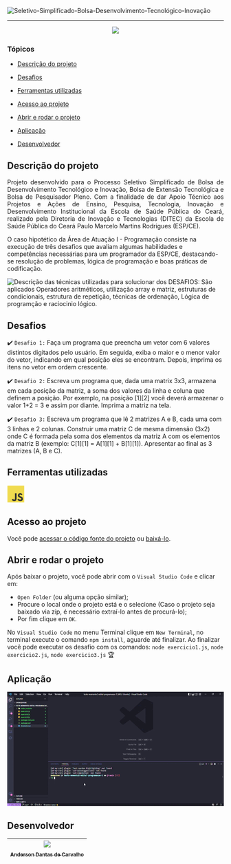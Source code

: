 ![Seletivo-Simplificado-Bolsa-Desenvolvimento-Tecnológico-Inovação](https://www.esp.ce.gov.br/wp-content/uploads/sites/78/2021/09/ESP-CE-ORGAO-SEC-INVERTIDA-WEB.svg)

<hr>

<p align="center">
   <img src="https://img.shields.io/static/v1?label=STATUS&message=CONCLUÍDO&color=RED&style=for-the-badge"/>
</p>

### Tópicos 

- [Descrição do projeto](#descrição-do-projeto)

- [Desafios](#desafios)

- [Ferramentas utilizadas](#ferramentas-utilizadas)

- [Acesso ao projeto](#acesso-ao-projeto)

- [Abrir e rodar o projeto](#abrir-e-rodar-o-projeto)

- [Aplicação](#aplicação)

- [Desenvolvedor](#desenvolvedor)

## Descrição do projeto 

<p align="justify">
 Projeto desenvolvido para o Processo Seletivo Simplificado de Bolsa de Desenvolvimento Tecnológico e Inovação, Bolsa de Extensão Tecnológica e Bolsa de Pesquisador Pleno.  Com a finalidade de dar Apoio Técnico aos Projetos e Ações de Ensino, Pesquisa, Tecnologia, Inovação e Desenvolvimento Institucional da Escola de Saúde Pública do Ceará, realizado pela Diretoria de Inovação e Tecnologias (DITEC) da Escola de Saúde Pública do Ceará Paulo Marcelo Martins Rodrigues (ESP/CE).

O caso hipotético da Área de Atuação I - Programação consiste na execução de três desafios que avaliam algumas habilidades e competências necessárias para um programador da ESP/CE, destacando-se resolução de problemas, lógica de programação e boas práticas de codificação.

![Descrição das técnicas utilizadas para solucionar dos DESAFIOS: São aplicados Operadores aritméticos, utilização array e matriz,  estruturas de condicionais, estrutura de repetição, técnicas de ordenação, Lógica de programção e raciocinio lógico.](https://github.com/EscolaDeSaudePublica/teste-momento2-edital-programacao)
</p>

## Desafios

:heavy_check_mark: `Desafio 1:` Faça um programa que preencha um vetor com 6 valores distintos digitados pelo usuário. Em seguida, exiba o maior e o menor valor do vetor, indicando em qual posição eles se encontram. Depois, imprima os itens no vetor em ordem crescente.

:heavy_check_mark: `Desafio 2:` Escreva um programa que, dada uma matrix 3x3, armazena em cada posição da matriz, a soma dos valores da linha e coluna que definem a posição. Por exemplo, na posição [1][2] você deverá armazenar o valor 1+2 = 3 e assim por diante. Imprima a matriz na tela.

:heavy_check_mark: `Desafio 3:` Escreva um programa que lê 2 matrizes A e B, cada uma com 3 linhas e 2 colunas. Construir uma matriz C de mesma dimensão (3x2) onde C é formada pela soma dos elementos da matriz A com os elementos da matriz B (exemplo: C[1][1] = A[1][1] + B[1][1]). Apresentar ao final as 3 matrizes (A, B e C).

## Ferramentas utilizadas

<a href="https://www.javascript.com/" target="_blank"> <img src="https://raw.githubusercontent.com/devicons/devicon/master/icons/javascript/javascript-original.svg" alt="javascript" width="40" height="40"/> </a> 

###

## Acesso ao projeto

Você pode [acessar o código fonte do projeto](https://github.com/andersondantas81/teste-momento2-edital-programacao-1) ou [baixá-lo](https://github.com/andersondantas81/teste-momento2-edital-programacao-1/archive/refs/heads/main.zip).

## Abrir e rodar o projeto

Após baixar o projeto, você pode abrir com o `Visual Studio Code` e clicar em:

- `Open Folder` (ou alguma opção similar);
- Procure o local onde o projeto está e o selecione (Caso o projeto seja baixado via zip, é necessário extraí-lo antes de procurá-lo);
- Por fim clique em `OK`.

No `Visual Studio Code` no menu Terminal clique em `New Terminal`, no terminal execute o comando `npm install`, aguarde até finalizar. Ao finalizar você pode executar os desafio com os comandos:  `node exercicio1.js`, `node exercicio2.js`, `node exercicio3.js` 🏆 

## Aplicação

<div align="center">

![](https://raw.githubusercontent.com/andersondantas81/teste-momento2-edital-programacao-1/main/.github/images/executar-desafios.gif)

</div>

###

## Desenvolvedor

| [<img src="https://avatars.githubusercontent.com/u/4249888?v=4" width=115><br><sub>Anderson Dantas de Carvalho</sub>](https://github.com/andersondantas81) |
| :---:  
